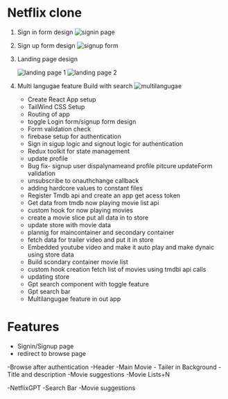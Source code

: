 # Netflix clone

1) Sign in form design
   ![signin page](https://github.com/sivakumarperiyasamy01/React_NetflixClone/assets/139151119/f1657c2d-7ff3-4a70-b915-639992d5b0fd)

2) Sign up form design
   ![signup form](https://github.com/sivakumarperiyasamy01/React_NetflixClone/assets/139151119/9c3063d2-5fb1-40be-88fd-63b4ef026c13)

3) Landing page design

   ![landing page 1](https://github.com/sivakumarperiyasamy01/React_NetflixClone/assets/139151119/bfadd908-db63-4865-b633-6a15a766ce85)
   ![landing page 2](https://github.com/sivakumarperiyasamy01/React_NetflixClone/assets/139151119/4f43f682-754c-42a3-9f0d-89f4e0d6d2bb)
   
5) Multi langugae feature Build with search 
   ![multilangugae](https://github.com/sivakumarperiyasamy01/React_NetflixClone/assets/139151119/b4ae0fc7-cee6-46d3-bb3a-29721fa0060b)


   - Create React App setup
   - TailWind CSS Setup
   - Routing of app
   - toggle Login form/signup form design 
   - Form validation check 
   - firebase setup for authentication
   - Sign in sigup logic and signout logic for authentication 
   - Redux toolkit for state management
   - update profile
   - Bug fix- signup user dispalynameand profile pitcure updateForm validation
   - unsubscribe to onauthchange callback
   - adding hardcore values to constant files
   - Register Tmdb api and create an app get acess token 
   - Get data from tmdb now playing movie list api 
   - custom hook for now playing movies 
   - create a movie slice put all data in to store
   - update store with movie data 
   - plannig for maincontainer and secondary container 
   - fetch data for trailer video and put it in store 
   - Embedded youtube video and make it auto play and make dynaic using store data 
   - Build scondary container movie list 
   - custom hook creation fetch list of movies using tmdbi api calls 
   - updating store
   - Gpt search component with toggle feature
   - Gpt search bar
   - Multilangugae feature in out app 
   

# Features 
   - Signin/Signup page
   - redirect to browse page
   
-Browse after authentication 
   -Header 
   -Main Movie
      - Tailer in Background
      -Title and description 
      -Movie suggestions 
         -Movie Lists+N

-NetflixGPT
   -Search Bar
   -Movie suggestions 
